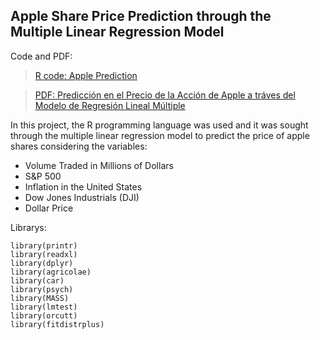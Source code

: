 ## Apple Share Price Prediction through the Multiple Linear Regression Model

Code and PDF:

>[R code: Apple Prediction](https://github.com/erickgt00/proyectos/blob/main/Multiple%20Linear%20Regression/PIA.Rmd)

>[PDF: Predicción en el Precio de la Acción de Apple a tráves del Modelo de Regresión Lineal Múltiple](https://github.com/erickgt00/proyectos/blob/main/Multiple%20Linear%20Regression/PIA.pdf)

In this project, the R programming language was used and it was sought through the multiple linear regression model to predict the price of apple shares considering the variables:

- Volume Traded in Millions of Dollars
- S&P 500
- Inflation in the United States
- Dow Jones Industrials (DJI)
- Dollar Price

Librarys:
```
library(printr)
library(readxl)
library(dplyr)
library(agricolae)
library(car)
library(psych)
library(MASS)
library(lmtest)
library(orcutt)
library(fitdistrplus)
```
